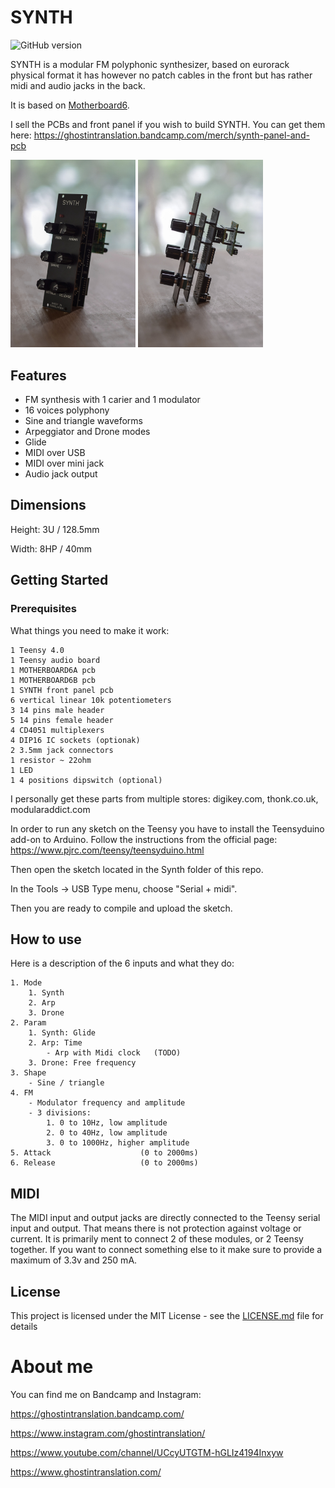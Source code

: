 # SYNTH

![GitHub version](https://img.shields.io/github/v/release/ghostintranslation/synth.svg?include_prereleases)

SYNTH is a modular FM polyphonic synthesizer, based on eurorack physical format it has however no patch cables in the front but has rather midi and audio jacks in the back.

It is based on [Motherboard6](https://github.com/ghostintranslation/motherboard6).

I sell the PCBs and front panel if you wish to build SYNTH. You can get them here: https://ghostintranslation.bandcamp.com/merch/synth-panel-and-pcb

<img src="synth.jpg" width="200px"/> <img src="synth-side.jpg" width="200px"/>

## Features

* FM synthesis with 1 carier and 1 modulator
* 16 voices polyphony
* Sine and triangle waveforms
* Arpeggiator and Drone modes
* Glide
* MIDI over USB
* MIDI over mini jack
* Audio jack output

## Dimensions

Height: 3U / 128.5mm

Width: 8HP / 40mm

## Getting Started

### Prerequisites

What things you need to make it work:

```
1 Teensy 4.0
1 Teensy audio board
1 MOTHERBOARD6A pcb
1 MOTHERBOARD6B pcb
1 SYNTH front panel pcb
6 vertical linear 10k potentiometers
3 14 pins male header
5 14 pins female header
4 CD4051 multiplexers
4 DIP16 IC sockets (optionak)
2 3.5mm jack connectors
1 resistor ~ 22ohm
1 LED
1 4 positions dipswitch (optional)
```

I personally get these parts from multiple stores: digikey.com, thonk.co.uk, modularaddict.com

In order to run any sketch on the Teensy you have to install the Teensyduino add-on to Arduino.
Follow the instructions from the official page:
https://www.pjrc.com/teensy/teensyduino.html

Then open the sketch located in the Synth folder of this repo.

In the Tools -> USB Type menu, choose "Serial + midi".

Then you are ready to compile and upload the sketch.

## How to use

Here is a description of the 6 inputs and what they do:

```
1. Mode
    1. Synth
    2. Arp
    3. Drone
2. Param
    1. Synth: Glide
    2. Arp: Time             
        - Arp with Midi clock   (TODO)
    3. Drone: Free frequency
3. Shape
    - Sine / triangle
4. FM
    - Modulator frequency and amplitude
    - 3 divisions:
        1. 0 to 10Hz, low amplitude
        2. 0 to 40Hz, low amplitude
        3. 0 to 1000Hz, higher amplitude
5. Attack                    (0 to 2000ms)
6. Release                   (0 to 2000ms)

```

## MIDI

The MIDI input and output jacks are directly connected to the Teensy serial input and output. That means there is not protection against voltage or current. It is primarily ment to connect 2 of these modules, or 2 Teensy together. If you want to connect something else to it make sure to provide a maximum of 3.3v and 250 mA.

## License

This project is licensed under the MIT License - see the [LICENSE.md](LICENSE.md) file for details

# About me
You can find me on Bandcamp and Instagram:

https://ghostintranslation.bandcamp.com/

https://www.instagram.com/ghostintranslation/

https://www.youtube.com/channel/UCcyUTGTM-hGLIz4194Inxyw

https://www.ghostintranslation.com/